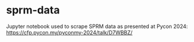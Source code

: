 # sprm-data
Jupyter notebook used to scrape SPRM data as presented at Pycon 2024: https://cfp.pycon.my/pyconmy-2024/talk/D7WBBZ/
